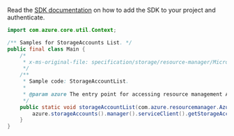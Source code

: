Read the [SDK documentation](https://github.com/Azure/azure-sdk-for-java/blob/azure-resourcemanager_2.13.0/sdk/resourcemanager/azure-resourcemanager/README.md) on how to add the SDK to your project and authenticate.

```java
import com.azure.core.util.Context;

/** Samples for StorageAccounts List. */
public final class Main {
    /*
     * x-ms-original-file: specification/storage/resource-manager/Microsoft.Storage/stable/2021-08-01/examples/StorageAccountList.json
     */
    /**
     * Sample code: StorageAccountList.
     *
     * @param azure The entry point for accessing resource management APIs in Azure.
     */
    public static void storageAccountList(com.azure.resourcemanager.AzureResourceManager azure) {
        azure.storageAccounts().manager().serviceClient().getStorageAccounts().list(Context.NONE);
    }
}
```

